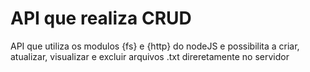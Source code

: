 # API que realiza CRUD
 API que utiliza os modulos {fs} e {http} do nodeJS e possibilita a criar, atualizar, visualizar e excluir arquivos .txt direretamente no servidor
